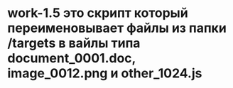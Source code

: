 # work-1.5 это скрипт который переименовывает файлы из папки /targets в вайлы типа document_0001.doc, image_0012.png и other_1024.js 
